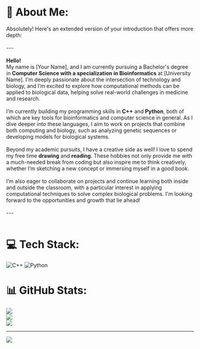 # 💫 About Me:
Absolutely! Here's an extended version of your introduction that offers more depth:<br><br>---<br><br>**Hello!**  <br>My name is [Your Name], and I am currently pursuing a Bachelor's degree in **Computer Science with a specialization in Bioinformatics** at [University Name]. I'm deeply passionate about the intersection of technology and biology, and I’m excited to explore how computational methods can be applied to biological data, helping solve real-world challenges in medicine and research.<br><br>I’m currently building my programming skills in **C++** and **Python**, both of which are key tools for bioinformatics and computer science in general. As I dive deeper into these languages, I aim to work on projects that combine both computing and biology, such as analyzing genetic sequences or developing models for biological systems.<br><br>Beyond my academic pursuits, I have a creative side as well! I love to spend my free time **drawing** and **reading**. These hobbies not only provide me with a much-needed break from coding but also inspire me to think creatively, whether I’m sketching a new concept or immersing myself in a good book. <br><br>I’m also eager to collaborate on projects and continue learning both inside and outside the classroom, with a particular interest in applying computational techniques to solve complex biological problems. I'm looking forward to the opportunities and growth that lie ahead!<br><br>---<br><br>


# 💻 Tech Stack:
![C++](https://img.shields.io/badge/c++-%2300599C.svg?style=for-the-badge&logo=c%2B%2B&logoColor=white) ![Python](https://img.shields.io/badge/python-3670A0?style=for-the-badge&logo=python&logoColor=ffdd54)
# 📊 GitHub Stats:
![](https://github-readme-stats.vercel.app/api?username=Aideneatsclouds&theme=dark&hide_border=false&include_all_commits=false&count_private=false)<br/>
![](https://github-readme-streak-stats.herokuapp.com/?user=Aideneatsclouds&theme=dark&hide_border=false)<br/>
![](https://github-readme-stats.vercel.app/api/top-langs/?username=Aideneatsclouds&theme=dark&hide_border=false&include_all_commits=false&count_private=false&layout=compact)

---
[![](https://visitcount.itsvg.in/api?id=Aideneatsclouds&icon=0&color=0)](https://visitcount.itsvg.in)

<!-- Proudly created with GPRM ( https://gprm.itsvg.in ) -->
